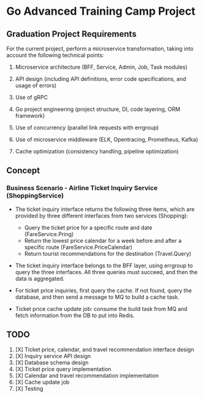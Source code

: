 # Go Advanced Training Camp Project

## Graduation Project Requirements

For the current project, perform a microservice transformation, taking into account the following technical points:

1) Microservice architecture (BFF, Service, Admin, Job, Task modules)

2) API design (including API definitions, error code specifications, and usage of errors)

3) Use of gRPC

4) Go project engineering (project structure, DI, code layering, ORM framework)

5) Use of concurrency (parallel link requests with errgroup)

6) Use of microservice middleware (ELK, Opentracing, Prometheus, Kafka)

7) Cache optimization (consistency handling, pipeline optimization)

## Concept

### Business Scenario - Airline Ticket Inquiry Service (ShoppingService)

- The ticket inquiry interface returns the following three items, which are provided by three different interfaces from two services (Shopping):

    - Query the ticket price for a specific route and date (FareService.Pring)
    - Return the lowest price calendar for a week before and after a specific route (FareService.PriceCalendar)
    - Return tourist recommendations for the destination (Travel.Query)

- The ticket inquiry interface belongs to the BFF layer, using errgroup to query the three interfaces. All three queries must succeed, and then the data is aggregated.
- For ticket price inquiries, first query the cache. If not found, query the database, and then send a message to MQ to build a cache task.
- Ticket price cache update job: consume the build task from MQ and fetch information from the DB to put into Redis.


## TODO

1. [X] Ticket price, calendar, and travel recommendation interface design
2. [X] Inquiry service API design
3. [X] Database schema design
4. [X] Ticket price query implementation
5. [X] Calendar and travel recommendation implementation
6. [X] Cache update job
7. [X] Testing
